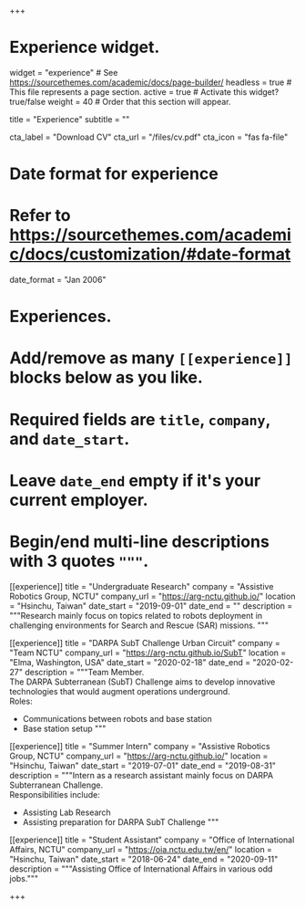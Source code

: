 +++
# Experience widget.
widget = "experience"  # See https://sourcethemes.com/academic/docs/page-builder/
headless = true  # This file represents a page section.
active = true  # Activate this widget? true/false
weight = 40  # Order that this section will appear.

title = "Experience"
subtitle = ""

cta_label = "Download CV"
cta_url = "/files/cv.pdf"
cta_icon = "fas fa-file"

# Date format for experience
#   Refer to https://sourcethemes.com/academic/docs/customization/#date-format
date_format = "Jan 2006"

# Experiences.
#   Add/remove as many `[[experience]]` blocks below as you like.
#   Required fields are `title`, `company`, and `date_start`.
#   Leave `date_end` empty if it's your current employer.
#   Begin/end multi-line descriptions with 3 quotes `"""`.
[[experience]]
  title = "Undergraduate Research"
  company = "Assistive Robotics Group, NCTU"
  company_url = "https://arg-nctu.github.io/"
  location = "Hsinchu, Taiwan"
  date_start = "2019-09-01"
  date_end = ""
  description = """Research mainly focus on topics related to robots deployment in challenging environments for Search and Rescue (SAR) missions.
  """

[[experience]]
  title = "DARPA SubT Challenge Urban Circuit"
  company = "Team NCTU"
  company_url = "https://arg-nctu.github.io/SubT"
  location = "Elma, Washington, USA"
  date_start = "2020-02-18"
  date_end = "2020-02-27"
  description = """Team Member.</br>
  The DARPA Subterranean (SubT) Challenge aims to develop innovative technologies that would augment operations underground.</br>
  Roles:
   - Communications between robots and base station
   - Base station setup
  """

[[experience]]
  title = "Summer Intern"
  company = "Assistive Robotics Group, NCTU"
  company_url = "https://arg-nctu.github.io/"
  location = "Hsinchu, Taiwan"
  date_start = "2019-07-01"
  date_end = "2019-08-31"
  description = """Intern as a research assistant mainly focus on DARPA Subterranean Challenge.</br>
  Responsibilities include:
  
  * Assisting Lab Research
  * Assisting preparation for DARPA SubT Challenge
  """

[[experience]]
  title = "Student Assistant"
  company = "Office of International Affairs, NCTU"
  company_url = "https://oia.nctu.edu.tw/en/"
  location = "Hsinchu, Taiwan"
  date_start = "2018-06-24"
  date_end = "2020-09-11"
  description = """Assisting Office of International Affairs in various odd jobs."""

+++
